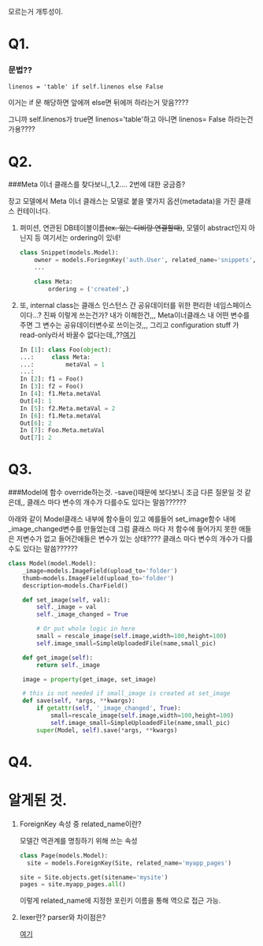 모르는거 개투성이. 

# Q1. 

### 문법??

```
linenos = 'table' if self.linenos else False
```

이거는 if 문 해당하면 앞에꺼 else면 뒤에꺼 하라는거 맞음???? 

그니까 self.linenos가 true면 linenos='table'하고 아니면 linenos= False 하라는건가용????



# Q2.

###Meta 이너 클래스를 찾다보니,,1,2…. 2번에 대한 궁금증?

장고 모델에서 Meta 이너 클래스는 모델로 붙을 몇가지 옵션(metadata)을 가진 클래스 컨테이너다.

1. 퍼미션, 연관된 DB테이블이름~~(ex. 있는 디비랑 연결할때)~~, 모델이 abstract인지 아닌지 등 여기서는 ordering이 있네!

   ```python
   class Snippet(models.Model):
       owner = models.ForiegnKey('auth.User', related_name='snippets', on_delete=models.CASCADE)
       ...
   
       class Meta:
           ordering = ('created',)
   ```

2. 또, internal class는 클래스 인스턴스 간 공유데이터를 위한 편리한 네임스페이스이다…? 진짜 이렇게 쓰는건가? 내가 이해한건,,, Meta이너클래스 내 어떤 변수를 주면 그 변수는 공유데이터변수로 쓰이는것,,, 그리고 configuration stuff 가 read-only라서 바꿀수 없다는데,,??[여기](https://stackoverflow.com/questions/10344197/how-does-djangos-meta-class-work)

   ```py
   In [1]: class Foo(object):
   ...:     class Meta:
   ...:         metaVal = 1
   ...:         
   In [2]: f1 = Foo()
   In [3]: f2 = Foo()
   In [4]: f1.Meta.metaVal
   Out[4]: 1
   In [5]: f2.Meta.metaVal = 2
   In [6]: f1.Meta.metaVal
   Out[6]: 2
   In [7]: Foo.Meta.metaVal
   Out[7]: 2
   ```



# Q3.

###Model에 함수 override하는것. -save()때문에 보다보니 조금 다른 질문일 것 같은데,, 클래스 마다 변수의 개수가 다를수도 있다는 말씀??????

아래와 같이 Model클래스 내부에 함수들이 있고 예를들어 set_image함수 내에 _image_changed변수를 만들었는데 그럼 클래스 마다 저 함수에 들어가지 못한 애들은 저변수가 없고 들어간애들은 변수가 있는 상태???? 클래스 마다 변수의 개수가 다를수도 있다는 말씀??????

```python
class Model(model.Model):
    _image=models.ImageField(upload_to='folder')
    thumb=models.ImageField(upload_to='folder')
    description=models.CharField()

    def set_image(self, val):
        self._image = val
        self._image_changed = True

        # Or put whole logic in here
        small = rescale_image(self.image,width=100,height=100)
        self.image_small=SimpleUploadedFile(name,small_pic)

    def get_image(self):
        return self._image

    image = property(get_image, set_image)

    # this is not needed if small_image is created at set_image
    def save(self, *args, **kwargs):
        if getattr(self, '_image_changed', True):
            small=rescale_image(self.image,width=100,height=100)
            self.image_small=SimpleUploadedFile(name,small_pic)
        super(Model, self).save(*args, **kwargs)
```

# Q4.



# 알게된 것.

1. ForeignKey 속성 중 related_name이란?

   모델간 역관계를 명칭하기 위해 쓰는 속성

   ```python
   class Page(models.Model):
     site = models.ForeignKey(Site, related_name='myapp_pages')
   ```

   ```python
   site = Site.objects.get(sitename='mysite')
   pages = site.myapp_pages.all()
   ```

   이렇게 related_name에 지정한 포린키 이름을 통해 역으로 접근 가능.

2. lexer란? parser와 차이점은?

   [여기](https://stackoverflow.com/questions/2842809/lexers-vs-parsers)